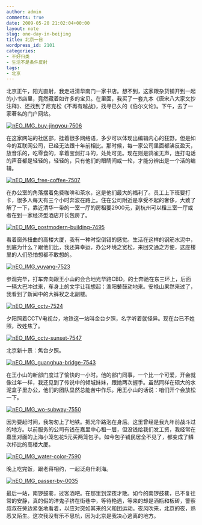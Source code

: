 ```yaml
---
author: admin
comments: true
date: 2009-05-20 21:02:04+00:00
layout: note
slug: one-day-in-beijing
title: 北京一日
wordpress_id: 2101
categories:
- 不好归类
- 生活不是条件反射
tags:
- 北京
---
```


北京正午，阳光直射，我走进清华南门一家书店。想不到，这家跟杂货铺开到一起的小书店里，竟然藏着如许多的宝贝。在里面，我买了一套九本《唐宋八大家文抄注释》、还找到了尼克松《不再有越战》，找寻已久的《伯尔文论》。下午，去了一家著名的门户网站。

[![nEO_IMG_buy-jingyou-7506](http://farm4.static.flickr.com/3320/3550770945_44490c2e0b.jpg)](http://www.flickr.com/photos/lookoo/3550770945/)

在这家网站的社区部，挂着很多网络语，多少可以体现出编辑内心的狂野。但是如今的互联网公司，已经无法跟十年前相比。那时候，每一家公司里面都沸反盈天，放音乐的，吃零食的，拿着宝剑打斗的，处处可见。现在则是鸦雀无声，连打电话的声音都是轻轻的，轻轻的，只有他们的眼睛间或一轮，才能分辨出是一个活的编辑。

[![nEO_IMG_free-coffee-7507](http://farm4.static.flickr.com/3540/3551580886_2f21be49d7.jpg)](http://www.flickr.com/photos/lookoo/3551580886/)

在办公室的角落摆着免费咖啡和茶水，这是他们最大的福利了。员工上下班要打卡，很多人每天有三个小时奔波在路上。住在公司附近是享受不起的奢侈，大致了解了一下，靠近清华一带的一室一厅的房租要2900元，到杭州可以租三室一厅或者在到一家经济型酒店开长包房了。

[![nEO_IMG_postmodern-building-7495](http://farm4.static.flickr.com/3556/3551576646_00d852900f.jpg)](http://www.flickr.com/photos/lookoo/3551576646/)

看着窗外扭曲的高楼大厦，我有一种时空倒错的感觉。生活在这样的钢筋水泥中，到底为什么？跟他们比，我还算幸运，办公环境之宽松，来回交通之方便，这座楼里的人们恐怕想都不敢想的。

[![nEO_IMG_yuyang-7523](http://farm3.static.flickr.com/2455/3550770663_92b56e0a58.jpg)](http://www.flickr.com/photos/lookoo/3550770663/)

参观完毕，打车奔向跟王小山的会合地光华路CBD。的士奔驰在东三环上，后面一辆大巴冲过来，车身上的文字让我想起：渔阳鼙鼓动地来。安禄山果然来过了，我看到了新闻中的大裤衩之北副楼。

[![nEO_IMG_cctv-7524](http://farm4.static.flickr.com/3620/3551579964_81347da95f.jpg)](http://www.flickr.com/photos/lookoo/3551579964/)

夕阳照着CCTV电视台，地铁这一站叫金台夕照，名字听着就怪异。现在台已不姓照，改姓焦了。

[![nEO_IMG_cctv-sunset-7547](http://farm3.static.flickr.com/2126/3551580422_7b48052201.jpg)](http://www.flickr.com/photos/lookoo/3551580422/)

北京新十景：焦台夕照。

[![nEO_IMG_guanghua-bridge-7543](http://farm3.static.flickr.com/2480/3551581182_a3fee99a4e.jpg)](http://www.flickr.com/photos/lookoo/3551581182/)

在王小山的新部门度过了愉快的一小时。他的部门同事，一个比一个可爱，开会就像过年一样，我还见到了传说中的倾城妹妹，跟她两次握手。虽然同样在硕大的水泥盒子里办公，他们的团队显然总能苦中作乐。用王小山的话说：咱们开个会放松一下。

[![nEO_IMG_wo-subway-7550](http://farm4.static.flickr.com/3411/3550770157_7aaf7443c5.jpg)](http://www.flickr.com/photos/lookoo/3550770157/)

因为要赶时间，我匆匆上了地铁。把光华路泡在身后。这里曾经是我九年前战斗过的地方。以前服务的公司有钱在嘉里中心租一层，但没钱给我们发工资，我经常在嘉里对面的上海小笼包花5元买两笼包子。如今包子铺民居全不见了，都变成了鳞次栉比的高楼大厦。

[![nEO_IMG_water-color-7590](http://farm4.static.flickr.com/3623/3550769389_dd15f9bfe4.jpg)](http://www.flickr.com/photos/lookoo/3550769389/)

晚上吃完饭，跟老蒋相约，一起泛舟什刹海。

[![nEO_IMG_passer-by-0035](http://farm4.static.flickr.com/3323/3551576266_64776ca6a8.jpg)](http://www.flickr.com/photos/lookoo/3551576266/)

最后一站，南锣鼓巷，过客酒吧。在那里到深夜才散。如今的南锣鼓巷，已不复往常的安静，真的假的洋鬼子挤在街巷中，等待艳遇，等来的却是酒瓶和板砖，警察叔叔在旁边紧张地看着，以应对突如其来的义和团运动。夜风吹来，北京的夜，熟悉又陌生。这次我没有乐不思杭，因为北京是我决心逃离的地方。




